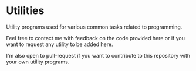 # Utilities

Utility programs used for various common tasks related to programming.

Feel free to contact me with feedback on the code provided here or if you want to request any utility to be added here. 

I'm also open to pull-request if you want to contribute to this repository with your own utility programs. 